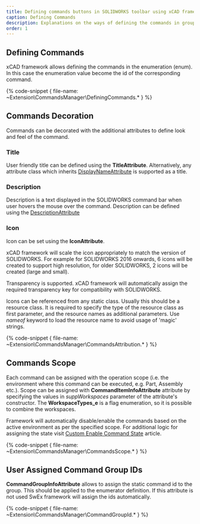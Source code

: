 ```yaml
---
title: Defining commands buttons in SOLIDWORKS toolbar using xCAD framework
caption: Defining Commands
description: Explanations on the ways of defining the commands in groups using xCAD framework for SOLIDWORKS add-ins in C# and VB.NET
order: 1
---
```

## Defining Commands

xCAD framework allows defining the commands in the enumeration (enum). In this case the enumeration value become the id of the corresponding command.

{% code-snippet { file-name: ~Extension\CommandsManager\DefiningCommands.* } %}

## Commands Decoration

Commands can be decorated with the additional attributes to define look and feel of the command.

### Title

User friendly title can be defined using the **TitleAttribute**. Alternatively, any attribute class which inherits [DisplayNameAttribute](https://docs.microsoft.com/en-us/dotnet/api/system.componentmodel.displaynameattribute?view=netframework-4.0) is supported as a title.

### Description

Description is a text displayed in the SOLIDWORKS command bar when user hovers the mouse over the command. Description can be defined using the [DescriptionAttribute](https://docs.microsoft.com/en-us/dotnet/api/system.componentmodel.descriptionattribute?view=netframework-4.0)

### Icon

Icon can be set using the **IconAttribute**.

xCAD framework will scale the icon appropriately to match the version of SOLIDWORKS. For example for SOLIDWORKS 2016 onwards, 6 icons will be created to support high resolution, for older SOLIDWORKS, 2 icons will be created (large and small).

Transparency is supported. xCAD framework will automatically assign the required transparency key for compatibility with SOLIDWORKS.

Icons can be referenced from any static class. Usually this should be a resource class. It is required to specify the type of the resource class as first parameter, and the resource names as additional parameters. Use *nameof* keyword to load the resource name to avoid usage of 'magic' strings.

{% code-snippet { file-name: ~Extension\CommandsManager\CommandsAttribution.* } %}

## Commands Scope

Each command can be assigned with the operation scope (i.e. the environment where this command can be executed, e.g. Part, Assembly etc.). Scope can be assigned with **CommandItemInfoAttribute** attribute by specifying the values in *suppWorkspaces* parameter of the attribute's constructor. The **WorkspaceTypes_e** is a flag enumeration, so it is possible to combine the workspaces.

Framework will automatically disable/enable the commands based on the active environment as per the specified scope. For additional logic for assigning the state visit [Custom Enable Command State](/extension/commands/command-states/) article.

{% code-snippet { file-name: ~Extension\CommandsManager\CommandsScope.* } %}

## User Assigned Command Group IDs

**CommandGroupInfoAttribute** allows to assign the static command id to the group. This should be applied to the enumerator definition. If this attribute is not used SwEx framework will assign the ids automatically.

{% code-snippet { file-name: ~Extension\CommandsManager\CommandGroupId.* } %}

